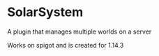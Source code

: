 # SolarSystem
A plugin that manages multiple worlds on a server

Works on spigot and is created for 1.14.3
